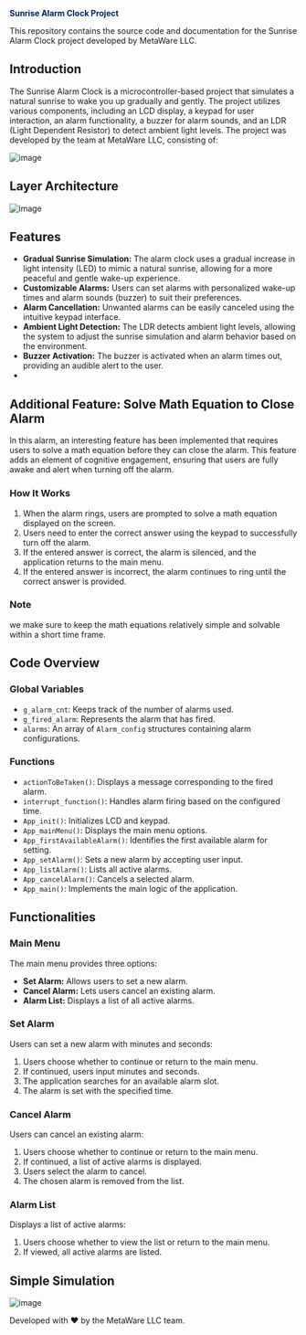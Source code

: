 <font color="#012061">**Sunrise Alarm Clock Project**</font>

This repository contains the source code and documentation for the Sunrise Alarm Clock project developed by MetaWare LLC.

## Introduction

The Sunrise Alarm Clock is a microcontroller-based project that simulates a natural sunrise to wake you up gradually and gently. The project utilizes various components, including an LCD display, a keypad for user interaction, an alarm functionality, a buzzer for alarm sounds, and an LDR (Light Dependent Resistor) to detect ambient light levels. The project was developed by the team at MetaWare LLC, consisting of:

![image](https://github.com/Mark-Ehab/EUI_SUNRISE_ALARM_SYSTEM/assets/52659572/a2179bbe-338e-414f-b08c-673b5cdf9644)

## Layer Architecture 
![image](https://github.com/Mark-Ehab/EUI_SUNRISE_ALARM_SYSTEM/assets/52659572/3acb0392-6fdc-4d2b-9a77-4360b85bc207)

## Features

- **Gradual Sunrise Simulation:** The alarm clock uses a gradual increase in light intensity (LED) to mimic a natural sunrise, allowing for a more peaceful and gentle wake-up experience.
- **Customizable Alarms:** Users can set alarms with personalized wake-up times and alarm sounds (buzzer) to suit their preferences.
- **Alarm Cancellation:** Unwanted alarms can be easily canceled using the intuitive keypad interface.
- **Ambient Light Detection:** The LDR detects ambient light levels, allowing the system to adjust the sunrise simulation and alarm behavior based on the environment.
- **Buzzer Activation:** The buzzer is activated when an alarm times out, providing an audible alert to the user.
- 
## Additional Feature: Solve Math Equation to Close Alarm

In this alarm, an interesting feature has been implemented that requires users to solve a math equation before they can close the alarm. This feature adds an element of cognitive engagement, ensuring that users are fully awake and alert when turning off the alarm.

### How It Works

1. When the alarm rings, users are prompted to solve a math equation displayed on the screen.
2. Users need to enter the correct answer using the keypad to successfully turn off the alarm.
3. If the entered answer is correct, the alarm is silenced, and the application returns to the main menu.
4. If the entered answer is incorrect, the alarm continues to ring until the correct answer is provided.

### Note

we make sure to keep the math equations relatively simple and solvable within a short time frame.

## Code Overview

### Global Variables

- `g_alarm_cnt`: Keeps track of the number of alarms used.
- `g_fired_alarm`: Represents the alarm that has fired.
- `alarms`: An array of `Alarm_config` structures containing alarm configurations.

### Functions


- `actionToBeTaken()`: Displays a message corresponding to the fired alarm.
- `interrupt_function()`: Handles alarm firing based on the configured time.
- `App_init()`: Initializes LCD and keypad.
- `App_mainMenu()`: Displays the main menu options.
- `App_firstAvailableAlarm()`: Identifies the first available alarm for setting.
- `App_setAlarm()`: Sets a new alarm by accepting user input.
- `App_listAlarm()`: Lists all active alarms.
- `App_cancelAlarm()`: Cancels a selected alarm.
- `App_main()`: Implements the main logic of the application.

## Functionalities

### Main Menu

The main menu provides three options:

- **Set Alarm:** Allows users to set a new alarm.
- **Cancel Alarm:** Lets users cancel an existing alarm.
- **Alarm List:** Displays a list of all active alarms.

### Set Alarm

Users can set a new alarm with minutes and seconds:

1. Users choose whether to continue or return to the main menu.
2. If continued, users input minutes and seconds.
3. The application searches for an available alarm slot.
4. The alarm is set with the specified time.

### Cancel Alarm

Users can cancel an existing alarm:

1. Users choose whether to continue or return to the main menu.
2. If continued, a list of active alarms is displayed.
3. Users select the alarm to cancel.
4. The chosen alarm is removed from the list.

### Alarm List

Displays a list of active alarms:

1. Users choose whether to view the list or return to the main menu.
2. If viewed, all active alarms are listed.
## Simple Simulation 
![image](https://github.com/Mark-Ehab/EUI_SUNRISE_ALARM_SYSTEM/assets/52659572/55b653bb-4a3b-480b-8a14-547906814fc0)


Developed with ❤️ by the MetaWare LLC team.
